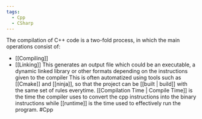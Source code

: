 ```yaml
---
tags:
  - Cpp
  - CSharp
---
```

The compilation of C++ code is a two-fold process, in which the main operations consist of:
- [[Compiling]]
- [[Linking]]
This generates an output file which could be an executable, a dynamic linked library or other formats depending on the instructions given to the compiler
This is often automatized using tools such as [[Cmake]] and [[ninja]], so that the project can be [[built | build]] with the same set of rules everytime.
[[Compilation Time | Compile Time]] is the time the compiler uses to convert the cpp instructions into the binary instructions while [[runtime]] is the time used to effectively run the program.
#Cpp